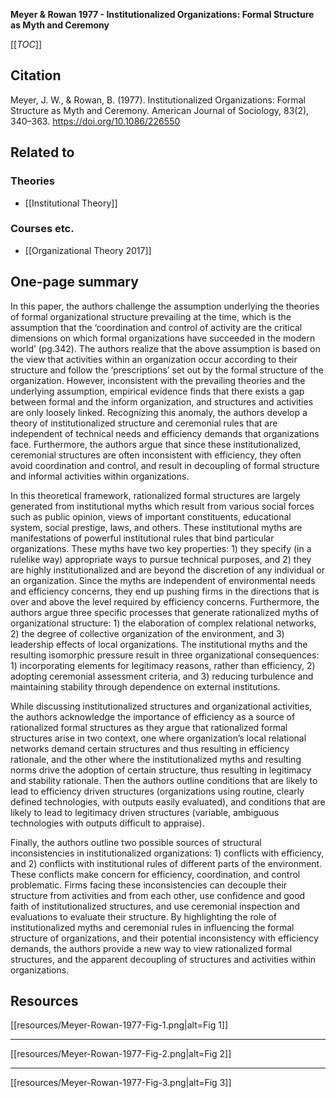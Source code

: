 **Meyer & Rowan 1977 - Institutionalized Organizations: Formal Structure as Myth and Ceremony**

[[_TOC_]]

## Citation
Meyer, J. W., & Rowan, B. (1977). Institutionalized Organizations: Formal Structure as Myth and Ceremony. American Journal of Sociology, 83(2), 340–363. https://doi.org/10.1086/226550

## Related to

### Theories
* [[Institutional Theory]]

### Courses etc.
* [[Organizational Theory 2017]]

## One-page summary
In this paper, the authors challenge the assumption underlying the theories of formal organizational structure prevailing at the time, which is the assumption that the ‘coordination and control of activity are the critical dimensions on which formal organizations have succeeded in the modern world’ (pg.342). The authors realize that the above assumption is based on the view that activities within an organization occur according to their structure and follow the ‘prescriptions’ set out by the formal structure of the organization. However, inconsistent with the prevailing theories and the underlying assumption, empirical evidence finds that there exists a gap between formal and the inform organization, and structures and activities are only loosely linked. Recognizing this anomaly, the authors develop a theory of institutionalized structure and ceremonial rules that are independent of technical needs and efficiency demands that organizations face. Furthermore, the authors argue that since these institutionalized, ceremonial structures are often inconsistent with efficiency, they often avoid coordination and control, and result in decoupling of formal structure and informal activities within organizations. 

In this theoretical framework, rationalized formal structures are largely generated from institutional myths which result from various social forces such as public opinion, views of important constituents, educational system, social prestige, laws, and others. These institutional myths are manifestations of powerful institutional rules that bind particular organizations. These myths have two key properties: 1) they specify (in a rulelike way) appropriate ways to pursue technical purposes, and 2) they are highly institutionalized and are beyond the discretion of any individual or an organization. Since the myths are independent of environmental needs and efficiency concerns, they end up pushing firms in the directions that is over and above the level required by efficiency concerns. Furthermore, the authors argue three specific processes that generate rationalized myths of organizational structure: 1) the elaboration of complex relational networks, 2) the degree of collective organization of the environment, and 3) leadership effects of local organizations. The institutional myths and the resulting isomorphic pressure result in three organizational consequences: 1) incorporating elements for legitimacy reasons, rather than efficiency, 2) adopting ceremonial assessment criteria, and 3) reducing turbulence and maintaining stability through dependence on external institutions.  

While discussing institutionalized structures and organizational activities, the authors acknowledge the importance of efficiency as a source of rationalized formal structures as they argue that rationalized formal structures arise in two context, one where organization’s local relational networks demand certain structures and thus resulting in efficiency rationale, and the other where the institutionalized myths and resulting norms drive the adoption of certain structure, thus resulting in legitimacy and stability rationale. Then the authors outline conditions that are likely to lead to efficiency driven structures (organizations using routine, clearly defined technologies, with outputs easily evaluated), and conditions that are likely to lead to legitimacy driven structures (variable, ambiguous technologies with outputs difficult to appraise).  

Finally, the authors outline two possible sources of structural inconsistencies in institutionalized organizations: 1) conflicts with efficiency, and 2) conflicts with institutional rules of different parts of the environment. These conflicts make concern for efficiency, coordination, and control problematic. Firms facing these inconsistencies can decouple their structure from activities and from each other, use confidence and good faith of institutionalized structures, and use ceremonial inspection and evaluations to evaluate their structure. By highlighting the role of institutionalized myths and ceremonial rules in influencing the formal structure of organizations, and their potential inconsistency with efficiency demands, the authors provide a new way to view rationalized formal structures, and the apparent decoupling of structures and activities within organizations.

## Resources
[[resources/Meyer-Rowan-1977-Fig-1.png|alt=Fig 1]]

---

[[resources/Meyer-Rowan-1977-Fig-2.png|alt=Fig 2]]

---

[[resources/Meyer-Rowan-1977-Fig-3.png|alt=Fig 3]]